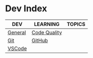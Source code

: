 # Dev Index

|DEV|LEARNING|TOPICS|
|---|---|---|
|[General](coding/dev/dev-general)|[Code Quality](coding/dev/dev-general#code-quality)||
|[Git](coding/dev/dev-git)|[GitHub](coding/dev/dev-git#github)||
|[VSCode](coding/dev/dev-vscode)||

